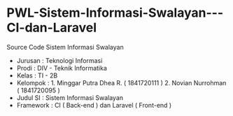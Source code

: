 # PWL-Sistem-Informasi-Swalayan---CI-dan-Laravel
Source Code Sistem Informasi Swalayan
- Jurusan   : Teknologi Informasi
- Prodi     : DIV - Teknik Informatika
- Kelas     : TI - 2B 
- Kelompok  : 1. Minggar Putra Dhea R. ( 1841720111 ) 2. Novian Nurrohman ( 1841720095 )
- Judul SI  : Sistem Informasi Swalayan
- Framework : CI ( Back-end ) dan Laravel ( Front-end )

